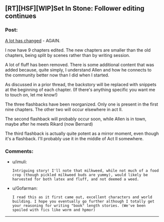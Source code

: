 ## [RT][HSF][WIP]Set In Stone: Follower editing continues

### Post:

[A lot has changed](https://betareadersite.wordpress.com/2015/10/17/chapter-1/) - AGAIN.

I now have 9 chapters edited.  The new chapters are smaller than the old chapters, being split by scenes rather than by writing session.

A lot of fluff has been removed.  There is some additional content that was added because, quite simply, I understand Allen and how he connects to the community better now than I did when I started.

As discussed in a prior thread, the backstory will be replaced with snippets at the beginning of each chapter. (If there's anything specific you want me to touch on, let me know!)

The three flashbacks have been reorganized.  Only one is present in the first nine chapters.  The other two will occur elsewhere in act II.

The second flashback will probably occur soon, while Allen is in town, maybe after he meets Rikard (now Bernard)

The third flashback is actually quite potent as a mirror moment, even though it's a flashback.  I'll probably use it in the middle of Act II somewhere.

### Comments:

- u/imuli:
  ```
  Intriguing story! I'll note that milkweed, while not much of a food crop (though pickled milkweed buds are yummy), would likely be harvested for both latex and fluff, and not deemed a weed.
  ```

- u/Gofarman:
  ```
  I read this as it first came out, excellent characters and world building. I hope you eventually go further although I totally get your reasoning for writing "book" length stories. (We've been spoiled with fics like worm and hpmor)
  ```

---

